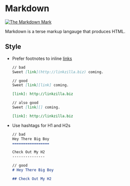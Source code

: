 # Markdown

[![The Markdown Mark][producti]][product]

Markdown is a terse markup langauge that produces HTML.

## Style

* Prefer footnotes to inline [links][links]

    ```markdown
    // bad
    Sweet [link](http://linkzilla.biz) coming.

    // good
    Sweet [link][link] coming.

    [link]: http://linkzilla.biz

    // also good
    Sweet [link][] coming.

    [link]: http://linkzilla.biz
    ```

* Use hashtags for H1 and H2s

    ```markdown
    // bad
    Hey There Big Boy
    =================

    Check Out My H2
    ---------------

    // good
    # Hey There Big Boy

    ## Check Out My H2
    ```

[product]: http://daringfireball.net/projects/markdown/
[producti]: http://i.imgur.com/TUYGZBI.png
[links]: http://daringfireball.net/projects/markdown/syntax#link
